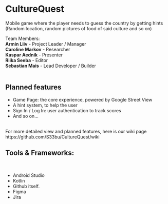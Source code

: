 # CultureQuest
Mobile game where the player needs to guess the country by getting hints (Random location, random pictures of food of said culture and so on)

Team Members:
<br/>
**Armin Liiv** - Project Leader / Manager
<br/>
**Caroline Markov** - Researcher
<br/>
**Kaspar Aednik** - Presenter
<br/>
**Riika Seeba** - Editor
<br/>
**Sebastian Mais** - Lead Developer / Builder
<br/>
<br/>


## Planned features
<ul>
  <li>Game Page: the core experience, powered by Google Street View</li>
  <li>A hint system, to help the user</li>
  <li>Sign In / Log In: user authentication to track scores</li>
  <li>And so on...</li>
</ul>
<br/>
For more detailed view and planned features, here is our wiki page https://github.com/S33bu/CultureQuest/wiki


## Tools & Frameworks:
<br/>
<ul>
  <li>Android Studio</li>
  <li>Kotlin</li>
  <li>Github itself.</li>
  <li>Figma</li>
  <li>Jira</li>
</ul>
